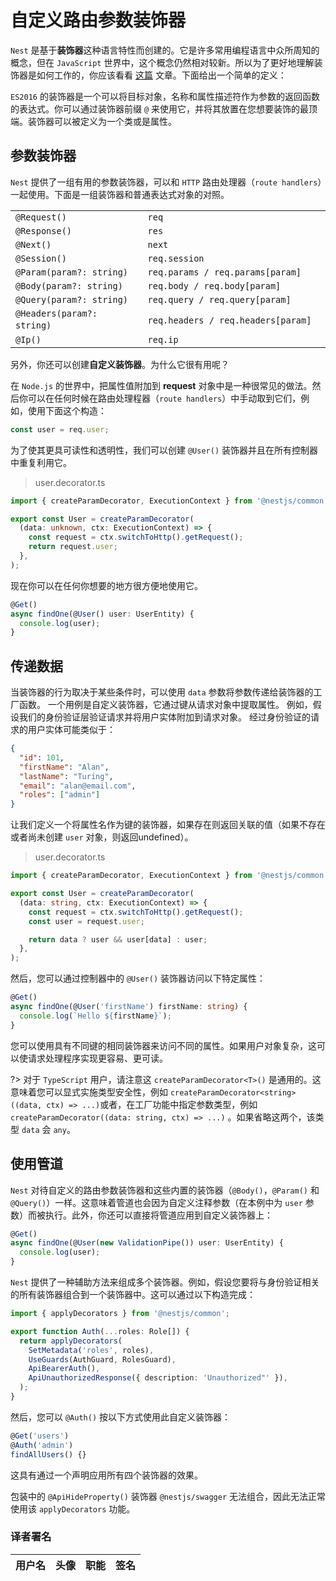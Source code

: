 # 自定义路由参数装饰器

`Nest` 是基于**装饰器**这种语言特性而创建的。它是许多常用编程语言中众所周知的概念，但在 `JavaScript` 世界中，这个概念仍然相对较新。所以为了更好地理解装饰器是如何工作的，你应该看看 [这篇](https://medium.com/google-developers/exploring-es7-decorators-76ecb65fb841) 文章。下面给出一个简单的定义：

`ES2016` 的装饰器是一个可以将目标对象，名称和属性描述符作为参数的返回函数的表达式。你可以通过装饰器前缀 `@` 来使用它，并将其放置在您想要装饰的最顶端。装饰器可以被定义为一个类或是属性。

## 参数装饰器

`Nest` 提供了一组有用的参数装饰器，可以和 `HTTP` 路由处理器（`route handlers`）一起使用。下面是一组装饰器和普通表达式对象的对照。

|                                           |                                              |
| ----------------------------------------- | -------------------------------------------- |
| `@Request()`                                | `req`                                          |
| `@Response()`                               | `res`                                          |
| `@Next()`                                   | `next`                                         |
| `@Session()`                                | `req.session`                                 |
| `@Param(param?: string)`                     | `req.params / req.params[param]`               |
| `@Body(param?: string)`                     | `req.body / req.body[param]`                   |
| `@Query(param?: string)`                   | `req.query / req.query[param]`                 |
| `@Headers(param?: string)`　　　　　　　   　　| `req.headers / req.headers[param]`　　　　　　　 |
| `@Ip()`| `req.ip` | 

另外，你还可以创建**自定义装饰器**。为什么它很有用呢？

在 `Node.js` 的世界中，把属性值附加到 **request** 对象中是一种很常见的做法。然后你可以在任何时候在路由处理程器（`route handlers`）中手动取到它们，例如，使用下面这个构造：

```typescript
const user = req.user;
```

为了使其更具可读性和透明性，我们可以创建 `@User()` 装饰器并且在所有控制器中重复利用它。

> user.decorator.ts

```typescript
import { createParamDecorator, ExecutionContext } from '@nestjs/common';

export const User = createParamDecorator(
  (data: unknown, ctx: ExecutionContext) => {
    const request = ctx.switchToHttp().getRequest();
    return request.user;
  },
);
```

现在你可以在任何你想要的地方很方便地使用它。

```typescript
@Get()
async findOne(@User() user: UserEntity) {
  console.log(user);
}
```

## 传递数据

当装饰器的行为取决于某些条件时，可以使用 `data` 参数将参数传递给装饰器的工厂函数。 一个用例是自定义装饰器，它通过键从请求对象中提取属性。 例如，假设我们的身份验证层验证请求并将用户实体附加到请求对象。 经过身份验证的请求的用户实体可能类似于：

```json
{
  "id": 101,
  "firstName": "Alan",
  "lastName": "Turing",
  "email": "alan@email.com",
  "roles": ["admin"]
}
```

让我们定义一个将属性名作为键的装饰器，如果存在则返回关联的值（如果不存在或者尚未创建 `user` 对象，则返回undefined）。

> user.decorator.ts

```typescript
import { createParamDecorator, ExecutionContext } from '@nestjs/common';

export const User = createParamDecorator(
  (data: string, ctx: ExecutionContext) => {
    const request = ctx.switchToHttp().getRequest();
    const user = request.user;

    return data ? user && user[data] : user;
  },
);
```

然后，您可以通过控制器中的 `@User()` 装饰器访问以下特定属性：

```typescript
@Get()
async findOne(@User('firstName') firstName: string) {
  console.log(`Hello ${firstName}`);
}
```

您可以使用具有不同键的相同装饰器来访问不同的属性。如果用户对象复杂，这可以使请求处理程序实现更容易、更可读。

?> 对于 `TypeScript` 用户，请注意这 `createParamDecorator<T>()` 是通用的。这意味着您可以显式实施类型安全性，例如 `createParamDecorator<string>((data, ctx) => ...)`或者，在工厂功能中指定参数类型，例如`createParamDecorator((data: string, ctx) => ...)` 。如果省略这两个，该类型 `data` 会 `any`。

## 使用管道

`Nest` 对待自定义的路由参数装饰器和这些内置的装饰器（`@Body()`，`@Param()` 和 `@Query()`）一样。这意味着管道也会因为自定义注释参数（在本例中为 `user` 参数）而被执行。此外，你还可以直接将管道应用到自定义装饰器上： 

```typescript
@Get()
async findOne(@User(new ValidationPipe()) user: UserEntity) {
  console.log(user);
}
```

`Nest` 提供了一种辅助方法来组成多个装饰器。例如，假设您要将与身份验证相关的所有装饰器组合到一个装饰器中。这可以通过以下构造完成：

```typescript
import { applyDecorators } from '@nestjs/common';

export function Auth(...roles: Role[]) {
  return applyDecorators(
    SetMetadata('roles', roles),
    UseGuards(AuthGuard, RolesGuard),
    ApiBearerAuth(),
    ApiUnauthorizedResponse({ description: 'Unauthorized"' }),
  );
}
```

然后，您可以 `@Auth()` 按以下方式使用此自定义装饰器：

```typescript
@Get('users')
@Auth('admin')
findAllUsers() {}
```

这具有通过一个声明应用所有四个装饰器的效果。

包装中的 `@ApiHideProperty()` 装饰器 `@nestjs/swagger` 无法组合，因此无法正常使用该 `applyDecorators` 功能。


 ### 译者署名

| 用户名 | 头像 | 职能 | 签名 |
|---|---|---|---|
